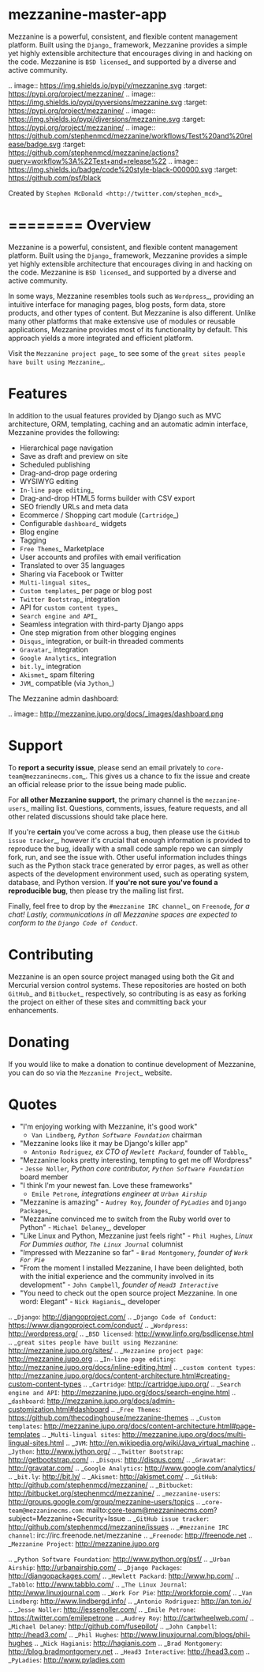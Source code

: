 # mezzanine-master-app
Mezzanine is a powerful, consistent, and flexible content management platform. Built using the `Django`_ framework, Mezzanine provides a simple yet highly extensible architecture that encourages diving in and hacking on the code. Mezzanine is `BSD licensed`_ and supported by a diverse and active community.

.. image:: https://img.shields.io/pypi/v/mezzanine.svg
   :target: https://pypi.org/project/mezzanine/
.. image:: https://img.shields.io/pypi/pyversions/mezzanine.svg
   :target: https://pypi.org/project/mezzanine/
.. image:: https://img.shields.io/pypi/djversions/mezzanine.svg
   :target: https://pypi.org/project/mezzanine/
.. image:: https://github.com/stephenmcd/mezzanine/workflows/Test%20and%20release/badge.svg
   :target: https://github.com/stephenmcd/mezzanine/actions?query=workflow%3A%22Test+and+release%22
.. image:: https://img.shields.io/badge/code%20style-black-000000.svg
   :target: https://github.com/psf/black

Created by `Stephen McDonald <http://twitter.com/stephen_mcd>`_

========
Overview
========

Mezzanine is a powerful, consistent, and flexible content management
platform. Built using the `Django`_ framework, Mezzanine provides a
simple yet highly extensible architecture that encourages diving in
and hacking on the code. Mezzanine is `BSD licensed`_ and supported by
a diverse and active community.

In some ways, Mezzanine resembles tools such as `Wordpress`_,
providing an intuitive interface for managing pages, blog posts, form
data, store products, and other types of content. But Mezzanine is
also different. Unlike many other platforms that make extensive use of
modules or reusable applications, Mezzanine provides most of its
functionality by default. This approach yields a more integrated and
efficient platform.

Visit the `Mezzanine project page`_ to see some of the `great sites
people have built using Mezzanine`_.

Features
========

In addition to the usual features provided by Django such as MVC
architecture, ORM, templating, caching and an automatic admin
interface, Mezzanine provides the following:

* Hierarchical page navigation
* Save as draft and preview on site
* Scheduled publishing
* Drag-and-drop page ordering
* WYSIWYG editing
* `In-line page editing`_
* Drag-and-drop HTML5 forms builder with CSV export
* SEO friendly URLs and meta data
* Ecommerce / Shopping cart module (`Cartridge`_)
* Configurable `dashboard`_ widgets
* Blog engine
* Tagging
* `Free Themes`_ Marketplace
* User accounts and profiles with email verification
* Translated to over 35 languages
* Sharing via Facebook or Twitter
* `Multi-lingual sites`_
* `Custom templates`_ per page or blog post
* `Twitter Bootstrap`_ integration
* API for `custom content types`_
* `Search engine and API`_
* Seamless integration with third-party Django apps
* One step migration from other blogging engines
* `Disqus`_ integration, or built-in threaded comments
* `Gravatar`_ integration
* `Google Analytics`_ integration
* `bit.ly`_ integration
* `Akismet`_ spam filtering
* `JVM`_ compatible (via `Jython`_)

The Mezzanine admin dashboard:

.. image:: http://mezzanine.jupo.org/docs/_images/dashboard.png


Support
=======

To **report a security issue**, please send an email privately to
`core-team@mezzaninecms.com`_. This gives us a chance to fix the issue
and create an official release prior to the issue being made public.

For **all other Mezzanine support**, the primary channel is the
`mezzanine-users`_ mailing list. Questions, comments, issues, feature
requests, and all other related discussions should take place here.

If you're **certain** you've come across a bug, then please use the
`GitHub issue tracker`_, however it's crucial that enough information
is provided to reproduce the bug, ideally with a small code sample repo
we can simply fork, run, and see the issue with. Other useful
information includes things such as the Python stack trace generated by
error pages, as well as other aspects of the development environment
used, such as operating system, database, and Python version. If
**you're not sure you've found a reproducible bug**, then please try
the mailing list first.

Finally, feel free to drop by the `#mezzanine IRC channel`_ on
`Freenode`_, for a chat! Lastly, communications in all Mezzanine spaces
are expected to conform to the `Django Code of Conduct`_.


Contributing
============

Mezzanine is an open source project managed using both the Git and
Mercurial version control systems. These repositories are hosted on
both `GitHub`_ and `Bitbucket`_ respectively, so contributing is as
easy as forking the project on either of these sites and committing
back your enhancements.


Donating
========

If you would like to make a donation to continue development of
Mezzanine, you can do so via the `Mezzanine Project`_ website.


Quotes
======

* "I'm enjoying working with Mezzanine, it's good work"
  - `Van Lindberg`_, `Python Software Foundation`_ chairman
* "Mezzanine looks like it may be Django's killer app"
  - `Antonio Rodriguez`_, ex CTO of `Hewlett Packard`_, founder
  of `Tabblo`_
* "Mezzanine looks pretty interesting, tempting to get me off
  Wordpress" - `Jesse Noller`_, Python core contributor,
  `Python Software Foundation`_ board member
* "I think I'm your newest fan. Love these frameworks"
  - `Emile Petrone`_, integrations engineer at `Urban Airship`_
* "Mezzanine is amazing" - `Audrey Roy`_, founder of `PyLadies`_
  and `Django Packages`_
* "Mezzanine convinced me to switch from the Ruby world over
  to Python" - `Michael Delaney`_, developer
* "Like Linux and Python, Mezzanine just feels right" - `Phil Hughes`_,
  Linux For Dummies author, `The Linux Journal`_ columnist
* "Impressed with Mezzanine so far" - `Brad Montgomery`_, founder
  of `Work For Pie`_
* "From the moment I installed Mezzanine, I have been delighted, both
  with the initial experience and the community involved in its
  development" - `John Campbell`_, founder of `Head3 Interactive`_
* "You need to check out the open source project Mezzanine. In one
  word: Elegant" - `Nick Hagianis`_, developer


.. _`Django`: http://djangoproject.com/
.. _`Django Code of Conduct`: https://www.djangoproject.com/conduct/
.. _`Wordpress`: http://wordpress.org/
.. _`BSD licensed`: http://www.linfo.org/bsdlicense.html
.. _`great sites people have built using Mezzanine`: http://mezzanine.jupo.org/sites/
.. _`Mezzanine project page`: http://mezzanine.jupo.org
.. _`In-line page editing`: http://mezzanine.jupo.org/docs/inline-editing.html
.. _`custom content types`: http://mezzanine.jupo.org/docs/content-architecture.html#creating-custom-content-types
.. _`Cartridge`: http://cartridge.jupo.org/
.. _`Search engine and API`: http://mezzanine.jupo.org/docs/search-engine.html
.. _`dashboard`: http://mezzanine.jupo.org/docs/admin-customization.html#dashboard
.. _`Free Themes`: https://github.com/thecodinghouse/mezzanine-themes
.. _`Custom templates`: http://mezzanine.jupo.org/docs/content-architecture.html#page-templates
.. _`Multi-lingual sites`: http://mezzanine.jupo.org/docs/multi-lingual-sites.html
.. _`JVM`: http://en.wikipedia.org/wiki/Java_virtual_machine
.. _`Jython`: http://www.jython.org/
.. _`Twitter Bootstrap`: http://getbootstrap.com/
.. _`Disqus`: http://disqus.com/
.. _`Gravatar`: http://gravatar.com/
.. _`Google Analytics`: http://www.google.com/analytics/
.. _`bit.ly`: http://bit.ly/
.. _`Akismet`: http://akismet.com/
.. _`GitHub`: http://github.com/stephenmcd/mezzanine/
.. _`Bitbucket`: http://bitbucket.org/stephenmcd/mezzanine/
.. _`mezzanine-users`: http://groups.google.com/group/mezzanine-users/topics
.. _`core-team@mezzaninecms.com`: mailto:core-team@mezzaninecms.com?subject=Mezzanine+Security+Issue
.. _`GitHub issue tracker`: http://github.com/stephenmcd/mezzanine/issues
.. _`#mezzanine IRC channel`: irc://irc.freenode.net/mezzanine
.. _`Freenode`: http://freenode.net
.. _`Mezzanine Project`: http://mezzanine.jupo.org

.. _`Python Software Foundation`: http://www.python.org/psf/
.. _`Urban Airship`: http://urbanairship.com/
.. _`Django Packages`: http://djangopackages.com/
.. _`Hewlett Packard`: http://www.hp.com/
.. _`Tabblo`: http://www.tabblo.com/
.. _`The Linux Journal`: http://www.linuxjournal.com
.. _`Work For Pie`: http://workforpie.com/
.. _`Van Lindberg`: http://www.lindbergd.info/
.. _`Antonio Rodriguez`: http://an.ton.io/
.. _`Jesse Noller`: http://jessenoller.com/
.. _`Emile Petrone`: https://twitter.com/emilepetrone
.. _`Audrey Roy`: http://cartwheelweb.com/
.. _`Michael Delaney`: http://github.com/fusepilot/
.. _`John Campbell`: http://head3.com/
.. _`Phil Hughes`: http://www.linuxjournal.com/blogs/phil-hughes
.. _`Nick Hagianis`: http://hagianis.com
.. _`Brad Montgomery`: http://blog.bradmontgomery.net
.. _`Head3 Interactive`: http://head3.com
.. _`PyLadies`: http://www.pyladies.com
